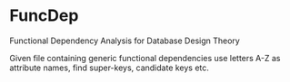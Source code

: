 # FuncDep
Functional Dependency Analysis for Database Design Theory

Given file containing generic functional dependencies use letters A-Z as attribute names, find super-keys, candidate keys etc.
